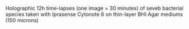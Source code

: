 Holographic 12h time-lapses (one image = 30 minutes) of seveb bacterial species taken with Iprasense Cytonote 6 on thin-layer BHI Agar mediums (150 microns)

